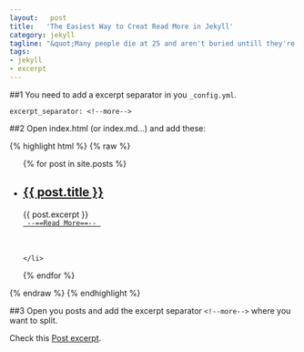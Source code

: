 ```yaml
--- 
layout:   post
title:   'The Easiest Way to Creat Read More in Jekyll'
category: jekyll
tagline: "&quot;Many people die at 25 and aren't buried untill they're 75.&quot; -Benjamin Franklin"
tags: 
- jekyll
- excerpt
---
```


##1
You need to add a excerpt separator in you `_config.yml`.
```
excerpt_separator: <!--more-->
```

##2
Open index.html (or index.md...) and add these:

{% highlight html %}
{% raw %}
<ul>
  {% for post in site.posts %}
    <li>
      <h2><a href="{{ post.url }}">{{ post.title }}</a></h2>
      {{ post.excerpt }}
      <br/>
      <a href="{{ post.url }}"><code> --==Read More==-- </code></a>
      <br/><br/><br/>

    </li>
  {% endfor %}
</ul>
{% endraw %}
{% endhighlight %}

##3
Open you posts and add the excerpt separator `<!--more-->` where you want to split.

Check this [Post excerpt](http://jekyllrb.com/docs/posts/).


